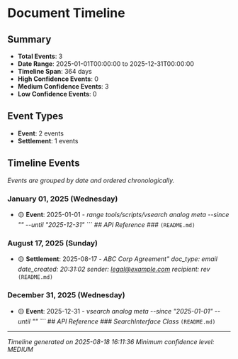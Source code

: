 # Document Timeline

## Summary

- **Total Events**: 3
- **Date Range**: 2025-01-01T00:00:00 to 2025-12-31T00:00:00
- **Timeline Span**: 364 days
- **High Confidence Events**: 0
- **Medium Confidence Events**: 3
- **Low Confidence Events**: 0

## Event Types

- **Event**: 2 events
- **Settlement**: 1 events

## Timeline Events

_Events are grouped by date and ordered chronologically._

### January 01, 2025 (Wednesday)

- 🟡 **Event**: 2025-01-01 - _range tools/scripts/vsearch analog meta --since "" --until "2025-12-31" ``` ## API Reference ###_ `(README.md)`

### August 17, 2025 (Sunday)

- 🟡 **Settlement**: 2025-08-17 - _ABC Corp Agreement" doc_type: email date_created: 20:31:02 sender: legal@example.com recipient: rev_ `(README.md)`

### December 31, 2025 (Wednesday)

- 🟡 **Event**: 2025-12-31 - _vsearch analog meta --since "2025-01-01" --until "" ``` ## API Reference ### SearchInterface Class_ `(README.md)`

---

_Timeline generated on 2025-08-18 16:11:36_
_Minimum confidence level: MEDIUM_
